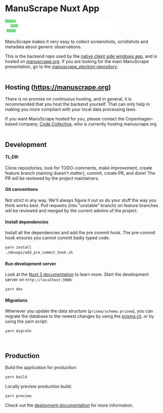 # ManuScrape Nuxt App
<picture>
  <source media="(prefers-color-scheme: light)" srcset="/public/logo/manuscrape-logo-dark.svg">
  <source media="(prefers-color-scheme: dark)" srcset="/public/logo/manuscrape-logo-light.svg">
  <img width="350" alt="Manuscape logo" src="/public/logo/manuscrape-logo-light.svg">
</picture>
<br />

ManuScrape makes it very easy to collect screenshots, scrollshots and metadata about generic observations.

This is the backend repo used by the [native client side windows app](https://github.com/nikobojs/manuscrape_electron), and is hosted on [manuscrape.org](https://manuscrape.org). If you are looking for the main ManuScrape presentation, go to the [manuscrape_electron repository](https://github.com/nikobojs/manuscrape_electron).
<br />
<br />

## Hosting (https://manuscrape.org)
There is no promise on continuous hosting, and in general, it is recommended that you host the backend yourself. That can only help in making you more compliant with your local data processing laws.

If you want ManuScrape hosted for you, please contact the Copenhagen-based company, [Code Collective](https://codecollective.dk), who is currently hosting manuscrape.org
<br />
<br />

## Development
#### TL;DR:
Clone repositories, look for TODO-comments, make improvement, create feature branch (naming doesn't matter), commit, create PR, and done! The PR will be reviewed by the project maintainers.

#### Git conventions
Not strict in any way. We'll always figure it out so do your stuff the way you think works best. Pull requests (into "unstable" branch) on feature branches will be reviewed and merged by the current admins of the project.

#### Install dependencies
Install all the dependencies and add the pre commit hook. The pre-commit hook ensures you cannot commit badly typed code.
```bash
yarn install
./devops/add_pre_commit_hook.sh
```

#### Run development server
Look at the [Nuxt 3 documentation](https://nuxt.com/docs/getting-started/introduction) to learn more.
Start the development server on `http://localhost:3000`:
```bash
yarn dev
```

#### Migrations
Whenever you update the data structure (`prisma/schema.prisma`), you can migrate the database to the newest changes by using the [prisma cli](https://www.prisma.io/docs/reference/api-reference/command-reference), or by using the yarn script:
```bash
yarn migrate
```
<br />

## Production

Build the application for production:

```bash
yarn build
```

Locally preview production build:

```bash
yarn preview
```

Check out the [deployment documentation](https://nuxt.com/docs/getting-started/deployment) for more information.
